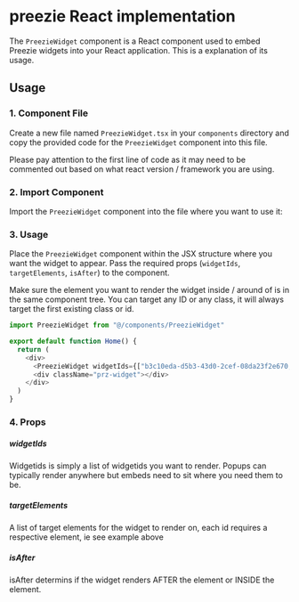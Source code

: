 # preezie React implementation

The `PreezieWidget` component is a React component used to embed Preezie widgets into your React application. This is a explanation of its usage.

## Usage

### 1. Component File

Create a new file named `PreezieWidget.tsx` in your `components` directory and copy the provided code for the `PreezieWidget` component into this file.

Please pay attention to the first line of code as it may need to be commented out based on what react version / framework you are using.

### 2. Import Component

Import the `PreezieWidget` component into the file where you want to use it:

### 3. Usage

Place the `PreezieWidget` component within the JSX structure where you want the widget to appear. Pass the required props (`widgetIds`, `targetElements`, `isAfter`) to the component.

Make sure the element you want to render the widget inside / around of is in the same component tree. You can target any ID or any class, it will always target the first existing class or id.

```javascript
import PreezieWidget from "@/components/PreezieWidget"

export default function Home() {
  return (
    <div>
      <PreezieWidget widgetIds={["b3c10eda-d5b3-43d0-2cef-08da23f2e670,EPO-755aff1b-9193-45cc-ac3d-08dc7b939cc9"]} targetElements={["prz-widget,prz-widget"]} isAfter={[false, true]} />
      <div className="prz-widget"></div>
    </div>
  )
}
```

### 4. Props

##### widgetIds

Widgetids is simply a list of widgetids you want to render. Popups can typically render anywhere but embeds need to sit where you need them to be.

##### targetElements

A list of target elements for the widget to render on, each id requires a respective element, ie see example above

##### isAfter

isAfter determins if the widget renders AFTER the element or INSIDE the element.
